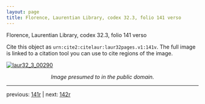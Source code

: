 ```yaml
---
layout: page
title: Florence, Laurentian Library, codex 32.3, folio 141 verso
---
```


Florence, Laurentian Library, codex 32.3, folio 141 verso

Cite this object as `urn:cite2:citelaur:laur32pages.v1:141v`.  The full image is linked to a citation tool you can use to cite regions of the image.

[![laur32_3_00290](http://www.homermultitext.org/iipsrv?IIIF=/project/homer/pyramidal/deepzoom/citelaur/laur32imgs/v1/laur32_3_00290.tif/full/800,/0/default.jpg)](http://www.homermultitext.org/ict2/?urn=urn:cite2:citelaur:laur32imgs.v1:laur32_3_00290) 

<p style="text-align: center; font-style: italic;">Image presumed to in the public domain.</p>

---

previous: [141r](../141r/) | next: [142r](../142r/)